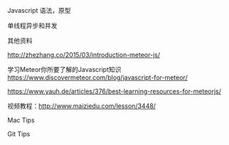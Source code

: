 Javascript 语法，原型

单线程异步和并发

其他资料

http://zhezhang.co/2015/03/introduction-meteor-js/

学习Meteor你所要了解的Javascript知识
https://www.discovermeteor.com/blog/javascript-for-meteor/

https://www.yauh.de/articles/376/best-learning-resources-for-meteorjs/

视频教程：http://www.maiziedu.com/lesson/3448/

Mac Tips

Git Tips